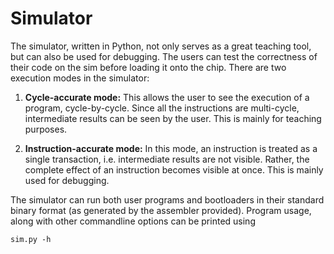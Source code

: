 # Simulator

The simulator, written in Python, not only serves as a great teaching tool, but can also be used for debugging. The users can test the correctness of their code on the sim before loading it onto the chip. There are two execution modes in the simulator:

1. **Cycle-accurate mode:** This allows the user to see the execution of a program, cycle-by-cycle. Since all the instructions are multi-cycle, intermediate results can be seen by the user. This is mainly for teaching purposes.

1. **Instruction-accurate mode:** In this mode, an instruction is treated as a single transaction, i.e. intermediate results are not visible. Rather, the complete effect of an instruction becomes visible at once. This is mainly used for debugging.

The simulator can run both user programs and bootloaders in their standard binary format (as generated by the assembler provided). Program usage, along with other commandline options can be printed using

    sim.py -h

